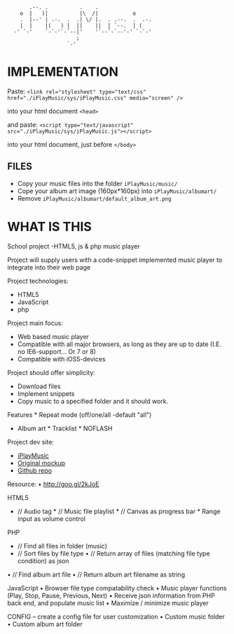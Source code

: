 	       .--. .          .    .
	    o  |   )|          |\  /|           o
	    .  |--' | .-.  .  .| \/ |.  . .--.  .  .-.
	    |  |    |(   ) |  ||    ||  | `--.  | (
	  -' `-'    `-`-'`-`--|'    '`--`-`--'-' `-`-'
	                      ;
	                   `-'

IMPLEMENTATION
==============
Paste:
	`<link rel="stylesheet" type="text/css" href="./iPlayMusic/sys/iPlayMusic.css" media="screen" />`

into your html document `<head>`

and paste:
	`<script type="text/javascript" src="./iPlayMusic/sys/iPlayMusic.js"></script>`

into your html document, just before `</body>`

FILES
-----
* Copy your music files into the folder `iPlayMusic/music/`
* Cope your album art image (160px*160px) into `iPlayMusic/albumart/`
* Remove `iPlayMusic/albumart/default_album_art.png`


WHAT IS THIS
============
School project -HTML5, js & php music player

Project will supply users with a code-snippet implemented music player to integrate into their web page


Project technologies:
* HTML5
* JavaScript
* php

Project main focus:
* Web based music player
* Compatible with all major browsers, as long as they are up to date (I.E. no IE6-support... Or 7 or 8)
* Compatible with iOS5-devices

Project should offer simplicity:
* Download files
* Implement snippets
* Copy music to a specified folder and it should work.

Features
* Repeat mode (off/one/all -default "all")
* Album art
* Tracklist
* NOFLASH

Project dev site:
* [iPlayMusic](http://iplaymusic.jnao.me)
* [Original mockup](http://iplaymusic.jnao.me/mockup.php)
* [Github repo](github.com/jnaO/iPlayMusic)

Resource:
• http://goo.gl/2kJoE

HTML5
* // Audio tag
* // Music file playlist
* // Canvas as progress bar
* Range input as volume control

PHP
* // Find all files in folder (music)
* // Sort files by file type
• // Return array of files (matching file type condition) as json

• // Find album art file
• // Return album art filename as string

JavaScript
• Browser file type compatability check
• Music player functions (Play, Stop, Pause, Previous, Next)
• Receive json information from PHP back end, and populate music list
• Maximize / minimize music player

CONFIG
– create a config file for user customization
• Custom music folder
• Custom album art folder